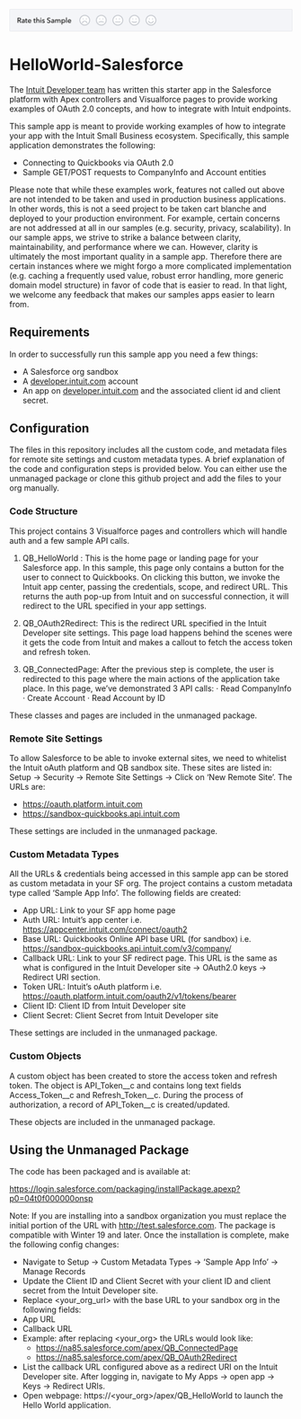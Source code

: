 [![Sample Banner](sample.png)][ss1]

# HelloWorld-Salesforce
The [Intuit Developer team](https://developer.intuit.com) has written this starter app in the Salesforce platform with Apex controllers and Visualforce pages to provide working examples of OAuth 2.0 concepts, and how to integrate with Intuit endpoints.
 
This sample app is meant to provide working examples of how to integrate your app with the Intuit Small Business ecosystem. Specifically, this sample application demonstrates the following:
* Connecting to Quickbooks via OAuth 2.0
* Sample GET/POST requests to CompanyInfo and Account entities

Please note that while these examples work, features not called out above are not intended to be taken and used in production business applications. In other words, this is not a seed project to be taken cart blanche and deployed to your production environment.
For example, certain concerns are not addressed at all in our samples (e.g. security, privacy, scalability). In our sample apps, we strive to strike a balance between clarity, maintainability, and performance where we can. However, clarity is ultimately the most important quality in a sample app.
Therefore there are certain instances where we might forgo a more complicated implementation (e.g. caching a frequently used value, robust error handling, more generic domain model structure) in favor of code that is easier to read. In that light, we welcome any feedback that makes our samples apps easier to learn from.

## Requirements
In order to successfully run this sample app you need a few things:
* A Salesforce org sandbox
* A [developer.intuit.com](http://developer.intuit.com) account
* An app on [developer.intuit.com](http://developer.intuit.com) and the associated client id and client secret.
 
## Configuration
The files in this repository includes all the custom code, and metadata files for remote site settings and custom metadata types. A brief explanation of the code and configuration steps is provided below. You can either use the unmanaged package or clone this github project and add the files to your org manually.
 
### Code Structure
This project contains 3 Visualforce pages and controllers which will handle auth and a few sample API calls.
 
1.    QB_HelloWorld :
This is the home page or landing page for your Salesforce app. In this sample, this page only contains a button for the user to connect to Quickbooks. On clicking this button, we invoke the Intuit app center, passing the credentials, scope, and redirect URL. This returns the auth pop-up from Intuit and on successful connection, it will redirect to the URL specified in your app settings.

2.    QB_OAuth2Redirect:
This is the redirect URL specified in the Intuit Developer site settings. This page load happens behind the scenes were it gets the code from Intuit and makes a callout to fetch the access token and refresh token.

3.    QB_ConnectedPage:
After the previous step is complete, the user is redirected to this page where the main actions of the application take place. In this page, we’ve demonstrated 3 API calls:
·      Read CompanyInfo
·      Create Account
·      Read Account by ID
 
These classes and pages are included in the unmanaged package. 

### Remote Site Settings
To allow Salesforce to be able to invoke external sites, we need to whitelist the Intuit oAuth platform and QB sandbox site. These sites are listed in: Setup -> Security -> Remote Site Settings -> Click on ‘New Remote Site’. The URLs are:
* https://oauth.platform.intuit.com
* https://sandbox-quickbooks.api.intuit.com
 
These settings are included in the unmanaged package. 
 
### Custom Metadata Types
All the URLs & credentials being accessed in this sample app can be stored as custom metadata in your SF org. The project contains a custom metadata type called ‘Sample App Info’. The following fields are created:
* App URL: Link to your SF app home page
* Auth URL: Intuit’s app center i.e. https://appcenter.intuit.com/connect/oauth2
* Base URL: Quickbooks Online API base URL (for sandbox) i.e. https://sandbox-quickbooks.api.intuit.com/v3/company/
* Callback URL: Link to your SF redirect page. This URL is the same as what is configured in the Intuit Developer site -> OAuth2.0 keys -> Redirect URI section.
* Token URL: Intuit’s oAuth platform i.e. https://oauth.platform.intuit.com/oauth2/v1/tokens/bearer
* Client ID: Client ID from Intuit Developer site
* Client Secret: Client Secret from Intuit Developer site
 
These settings are included in the unmanaged package. 

### Custom Objects
A custom object has been created to store the access token and refresh token. The object is API_Token__c and contains long text fields Access_Token__c and Refresh_Token__c. During the process of authorization, a record of API_Token__c is created/updated.
 
These objects are included in the unmanaged package. 

## Using the Unmanaged Package
The code has been packaged and is available at:

https://login.salesforce.com/packaging/installPackage.apexp?p0=04t0f000000onsp

Note: If you are installing into a sandbox organization you must replace the initial portion of the URL with http://test.salesforce.com.
The package is compatible with Winter 19 and later. Once the installation is complete, make the following config changes:
* Navigate to Setup -> Custom Metadata Types -> ‘Sample App Info’ -> Manage Records
* Update the Client ID and Client Secret with your client ID and client secret from the Intuit Developer site.
* Replace <your_org_url> with the base URL to your sandbox org in the following fields:
* App URL
* Callback URL
* Example: after replacing <your_org> the URLs would look like:
    * https://na85.salesforce.com/apex/QB_ConnectedPage
    * https://na85.salesforce.com/apex/QB_OAuth2Redirect
* List the callback URL configured above as a redirect URI on the Intuit Developer site. After logging in, navigate to My Apps -> open app -> Keys -> Redirect URIs. 
* Open webpage: https://<your_org>/apex/QB_HelloWorld to launch the Hello World application. 

[ss1]: https://help.developer.intuit.com/s/samplefeedback?cid=9010&repoName=HelloWorld-Salesforce
